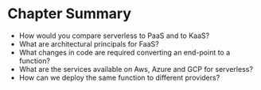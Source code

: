 # Chapter Summary

* How would you compare serverless to PaaS and to KaaS?
* What are architectural principals for FaaS?
* What changes in code are required converting an end-point to a function?
* What are the services available on Aws, Azure and GCP for serverless?
* How can we deploy the same function to different providers?



